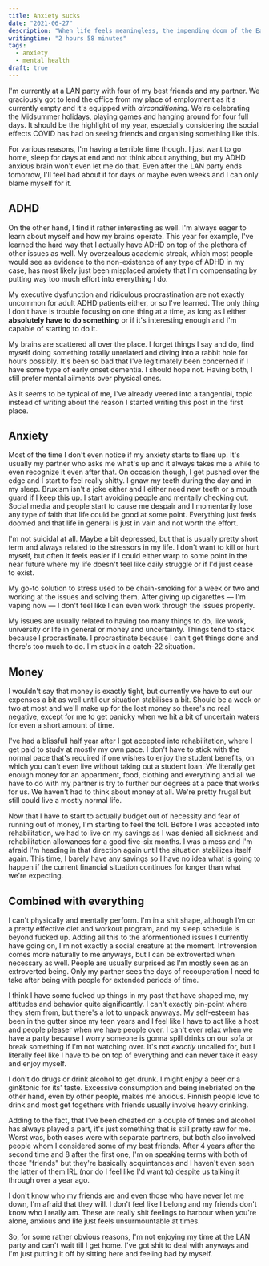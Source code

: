 ```yaml
---
title: Anxiety sucks
date: "2021-06-27"
description: "When life feels meaningless, the impending doom of the Earth doesn't exactly make it any easier."
writingtime: "2 hours 58 minutes"
tags:
  - anxiety
  - mental health
draft: true
---
```


I'm currently at a LAN party with four of my best friends and my partner. We graciously got to lend the office from my place of employment as it's currently empty and it's equipped with _airconditioning_. We're celebrating the Midsummer holidays, playing games and hanging around for four full days. It should be the highlight of my year, especially considering the social effects COVID has had on seeing friends and organising something like this.

For various reasons, I'm having a terrible time though. I just want to go home, sleep for days at end and not think about anything, but my ADHD anxious brain won't even let me do that. Even after the LAN party ends tomorrow, I'll feel bad about it for days or maybe even weeks and I can only blame myself for it.

## ADHD

On the other hand, I find it rather interesting as well. I'm always eager to learn about myself and how my brains operate. This year for example, I've learned the hard way that I actually have ADHD on top of the plethora of other issues as well. My overzealous academic streak, which most people would see as evidence to the non-existence of any type of ADHD in my case, has most likely just been misplaced anxiety that I'm compensating by putting way too much effort into everything I do. 

My executive dysfunction and ridiculous procrastination are not exactly uncommon for adult ADHD patients either, or so I've learned. The only thing I don't have is trouble focusing on one thing at a time, as long as I either __absolutely have to do something__ or if it's interesting enough and I'm capable of starting to do it.

My brains are scattered all over the place. I forget things I say and do, find myself doing something totally unrelated and diving into a rabbit hole for hours possibly. It's been so bad that I've legitimately been concerned if I have some type of early onset dementia. I should hope not. Having both, I still prefer mental ailments over physical ones.

As it seems to be typical of me, I've already veered into a tangential, topic instead of writing about the reason I started writing this post in the first place.

## Anxiety

Most of the time I don't even notice if my anxiety starts to flare up. It's usually my partner who asks me what's up and it always takes me a while to even recognize it even after that. On occasion though, I get pushed over the edge and I start to feel really shitty. I gnaw my teeth during the day and in my sleep. Bruxism isn't a joke either and I either need new teeth or a mouth guard if I keep this up. I start avoiding people and mentally checking out. Social media and people start to cause me despair and I momentarily lose any type of faith that life could be good at some point. Everything just feels doomed and that life in general is just in vain and not worth the effort.

I'm not suicidal at all. Maybe a bit depressed, but that is usually pretty short term and always related to the stressors in my life. I don't want to kill or hurt myself, but often it feels easier if I could either warp to some point in the near future where my life doesn't feel like daily struggle or if I'd just cease to exist.  

My go-to solution to stress used to be chain-smoking for a week or two and working at the issues and solving them. After giving up cigarettes — I'm vaping now — I don't feel like I can even work through the issues properly.

My issues are usually related to having too many things to do, like work, university or life in general or money and uncertainty. Things tend to stack because I procrastinate. I procrastinate because I can't get things done and there's too much to do. I'm stuck in a catch-22 situation.

## Money 

I wouldn't say that money is exactly tight, but currently we have to cut our expenses a bit as well until our situation stabilises a bit. Should be a week or two at most and we'll make up for the lost money so there's no real negative, except for me to get panicky when we hit a bit of uncertain waters for even a short amount of time.

I've had a blissfull half year after I got accepted into rehabilitation, where I get paid to study at mostly my own pace. I don't have to stick with the normal pace that's required if one wishes to enjoy the student benefits, on which you can't even live without taking out a student loan. We literally get enough money for an appartment, food, clothing and everything and all we have to do with my partner is try to further our degrees at a pace that works for us. We haven't had to think about money at all. We're pretty frugal but still could live a mostly normal life.

Now that I have to start to actually budget out of necessity and fear of running out of money, I'm starting to feel the toll. Before I was accepted into rehabilitation, we had to live on my savings as I was denied all sickness and rehabilitation allowances for a good five-six months. I was a mess and I'm afraid I'm heading in that direction again until the situation stabilizes itself again. This time, I barely have any savings so I have no idea what is going to happen if the current financial situation continues for longer than what we're expecting.

## Combined with everything

I can't physically and mentally perform. I'm in a shit shape, although I'm on a pretty effective diet and workout program, and my sleep schedule is beyond fucked up. Adding all this to the aformentioned issues I currently have going on, I'm not exactly a social creature at the moment. Introversion comes more naturally to me anyways, but I can be extroverted when necessary as well. People are usually surprised as I'm mostly seen as an extroverted being. Only my partner sees the days of recouperation I need to take after being with people for extended periods of time.

I think I have some fucked up things in my past that have shaped me, my attitudes and behavior quite significantly. I can't exactly pin-point where they stem from, but there's a lot to unpack anyways. My self-esteem has been in the gutter since my teen years and I feel like I have to act like a host and people pleaser when we have people over. I can't ever relax when we have a party because I worry someone is gonna spill drinks on our sofa or break something if I'm not watching over. It's not _exactly_ uncalled for, but I literally feel like I have to be on top of everything and can never take it easy and enjoy myself.

I don't do drugs or drink alcohol to get drunk. I might enjoy a beer or a gin&tonic for its' taste. Excessive consumption and being inebriated on the other hand, even by other people, makes me anxious. Finnish people love to drink and most get togethers with friends usually involve heavy drinking.

Adding to the fact, that I've been cheated on a couple of times and alcohol has always played a part, it's just something that is still pretty raw for me. Worst was, both cases were with separate partners, but both also involved people whom I considered some of my best friends. After 4 years after the second time and 8 after the first one, I'm on speaking terms with both of those "friends" but they're basically acquintances and I haven't even seen the latter of them IRL (nor do I feel like I'd want to) despite us talking it through over a year ago.

I don't know who my friends are and even those who have never let me down, I'm afraid that they will. I don't feel like I belong and my friends don't know who I really am. These are really shit feelings to harbour when you're alone, anxious and life just feels unsurmountable at times.

So, for some rather obvious reasons, I'm not enjoying my time at the LAN party and can't wait till I get home. I've got shit to deal with anyways and I'm just putting it off by sitting here and feeling bad by myself.